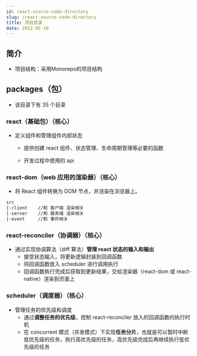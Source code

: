 ```yaml
---
id: react-source-code-directory
slug: /react-source-code-directory
title: 项目目录
date: 2022-05-10
---
```


## 简介

* 项目结构：采用Monorepo的项目结构

## packages（包）

* 该目录下有 35 个目录

### react（基础包）（核心）

* 定义组件和管理组件内部状态

  * 提供创建 react 组件、状态管理、生命周期管理等必要的函数

  * 开发过程中使用的 api 

### react-dom（web 应用的渲染器）（核心）

* 将 React 组件转换为 DOM 节点，并渲染在浏览器上。

````bash
src
|-client 	//和 客户端 渲染相关
|-server	//和 服务端 渲染相关
|-event		//和 事件相关
````



### react-reconciler（协调器）（核心）

* 通过实现协调算法（diff 算法）**管理 react 状态的输入和输出**
  * 接受状态输入，将更新逻辑封装到回调函数
  * 将回调函数放入 scheduler 进行调用执行
  * 回调函数执行完成后获取到更新结果，交给渲染器（react-dom 或 react-native）渲染到页面上

### scheduler（调度器）（核心）

* 管理任务的优先级和调度
  * 通过**调整任务的优先级**，控制 react-reconciler 放入的回调函数的执行时机
  * 在 concurrent 模式（并发模式）下实现**任务分片**，也就是可以暂时中断低优先级的任务，执行高优先级的任务，高优先级完成后再继续执行低优先级的任务

